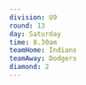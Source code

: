 ```yaml
---
division: U9
round: 13
day: Saturday
time: 8.30am
teamHome: Indians
teamAway: Dodgers
diamond: 2
---
```

